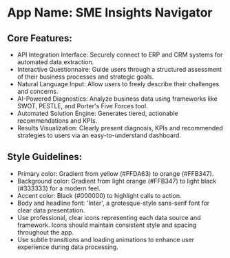 # **App Name**: SME Insights Navigator

## Core Features:

- API Integration Interface: Securely connect to ERP and CRM systems for automated data extraction.
- Interactive Questionnaire: Guide users through a structured assessment of their business processes and strategic goals.
- Natural Language Input: Allow users to freely describe their challenges and concerns.
- AI-Powered Diagnostics: Analyze business data using frameworks like SWOT, PESTLE, and Porter's Five Forces tool.
- Automated Solution Engine: Generates tiered, actionable recommendations and KPIs.
- Results Visualization: Clearly present diagnosis, KPIs and recommended strategies to users via an easy-to-understand dashboard.

## Style Guidelines:

- Primary color: Gradient from yellow (#FFDA63) to orange (#FFB347).
- Background color: Gradient from light orange (#FFB347) to light black (#333333) for a modern feel.
- Accent color: Black (#000000) to highlight calls to action.
- Body and headline font: 'Inter', a grotesque-style sans-serif font for clear data presentation.
- Use professional, clear icons representing each data source and framework. Icons should maintain consistent style and spacing throughout the app.
- Use subtle transitions and loading animations to enhance user experience during data processing.